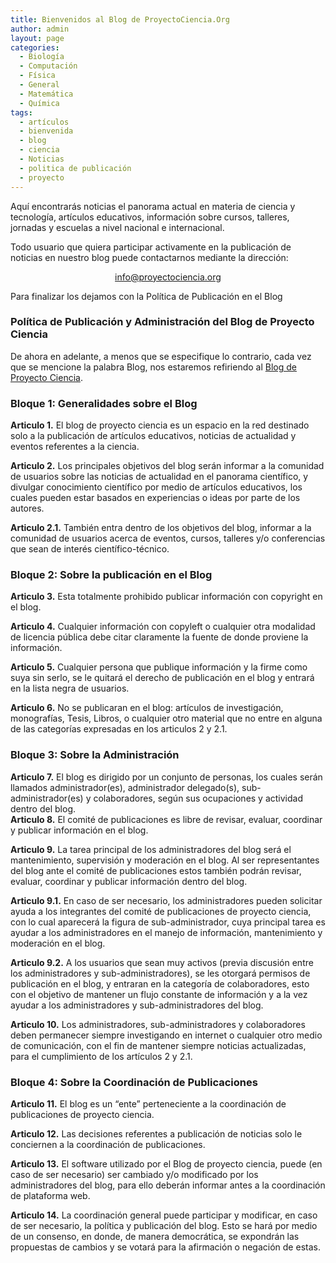 ```yaml
---
title: Bienvenidos al Blog de ProyectoCiencia.Org
author: admin
layout: page
categories:
  - Biología
  - Computación
  - Física
  - General
  - Matemática
  - Química
tags:
  - artículos
  - bienvenida
  - blog
  - ciencia
  - Noticias
  - politica de publicación
  - proyecto
---
```

<p class="MsoNormal">
  Aquí encontrarás noticias el panorama actual en materia de ciencia y tecnología, artículos educativos, información sobre cursos, talleres, jornadas y escuelas a nivel nacional e internacional.
</p>

<p class="MsoNormal">
  Todo usuario que quiera participar activamente en la publicación de noticias en nuestro blog puede contactarnos mediante la dirección:
</p>

<p class="MsoNormal" style="text-align: center;">
  <a href="mailto:info@proyectociencia.org">info@proyectociencia.org</a>
</p>

<p class="MsoNormal">
  Para finalizar los dejamos con la Política de Publicación en el Blog
</p>

### <span class="mw-headline"><span> Política de Publicación y Administración del Blog de Proyecto Ciencia</span></span>

<span>De ahora en adelante, a menos que se especifique lo contrario, cada vez que se mencione la palabra Blog, nos estaremos refiriendo al </span><a class="external text" title="http://www.proyectociencia.org/blog/" rel="nofollow" href="../">Blog de Proyecto Ciencia</a><span>.</span>

### <span class="mw-headline"> Bloque 1: Generalidades sobre el Blog </span>

**Articulo 1.** El blog de proyecto ciencia es un espacio en la red destinado solo a la publicación de artículos educativos, noticias de actualidad y eventos referentes a la ciencia.

**Articulo 2.** Los principales objetivos del blog serán informar a la comunidad de usuarios sobre las noticias de actualidad en el panorama científico, y divulgar conocimiento científico por medio de artículos educativos, los cuales pueden estar basados en experiencias o ideas por parte de los autores.

**Articulo 2.1.** También entra dentro de los objetivos del blog, informar a la comunidad de usuarios acerca de eventos, cursos, talleres y/o conferencias que sean de interés científico-técnico.

### <span class="mw-headline"> Bloque 2: Sobre la publicación en el Blog </span>

**Articulo 3.** Esta totalmente prohibido publicar información con copyright en el blog.

**Articulo 4.** Cualquier información con copyleft o cualquier otra modalidad de licencia pública debe citar claramente la fuente de donde proviene la información.

**Articulo 5.** Cualquier persona que publique información y la firme como suya sin serlo, se le quitará el derecho de publicación en el blog y entrará en la lista negra de usuarios.

**Articulo 6.** No se publicaran en el blog: artículos de investigación, monografías, Tesis, Libros, o cualquier otro material que no entre en alguna de las categorías expresadas en los articulos 2 y 2.1.

### <span class="mw-headline"> Bloque 3: Sobre la Administración </span>

**Articulo 7.** El blog es dirigido por un conjunto de personas, los cuales serán llamados administrador(es), administrador delegado(s), sub-administrador(es) y colaboradores, según sus ocupaciones y actividad dentro del blog.  
**Articulo 8.** El comité de publicaciones es libre de revisar, evaluar, coordinar y publicar información en el blog.

**Articulo 9.** La tarea principal de los administradores del blog será el mantenimiento, supervisión y moderación en el blog. Al ser representantes del blog ante el comité de publicaciones estos también podrán revisar, evaluar, coordinar y publicar información dentro del blog.

**Articulo 9.1.** En caso de ser necesario, los administradores pueden solicitar ayuda a los integrantes del comité de publicaciones de proyecto ciencia, con lo cual aparecerá la figura de sub-administrador, cuya principal tarea es ayudar a los administradores en el manejo de información, mantenimiento y moderación en el blog.

**Articulo 9.2.** A los usuarios que sean muy activos (previa discusión entre los administradores y sub-administradores), se les otorgará permisos de publicación en el blog, y entraran en la categoría de colaboradores, esto con el objetivo de mantener un flujo constante de información y a la vez ayudar a los administradores y sub-administradores del blog.

**Articulo 10.** Los administradores, sub-administradores y colaboradores deben permanecer siempre investigando en internet o cualquier otro medio de comunicación, con el fin de mantener siempre noticias actualizadas, para el cumplimiento de los artículos 2 y 2.1.

### <span class="mw-headline"><span>Bloque 4: Sobre la Coordinación de Publicaciones</span></span>

**Articulo 11.**<span> El blog es un “ente” perteneciente a la coordinación de publicaciones de proyecto ciencia.</span>

**Articulo 12.** Las decisiones referentes a publicación de noticias solo le conciernen a la coordinación de publicaciones.

**Articulo 13.** El software utilizado por el Blog de proyecto ciencia, puede (en caso de ser necesario) ser cambiado y/o modificado por los administradores del blog, para ello deberán informar antes a la coordinación de plataforma web.

**Articulo 14.** La coordinación general puede participar y modificar, en caso de ser necesario, la política y publicación del blog. Esto se hará por medio de un consenso, en donde, de manera democrática, se expondrán las propuestas de cambios y se votará para la afirmación o negación de estas.
